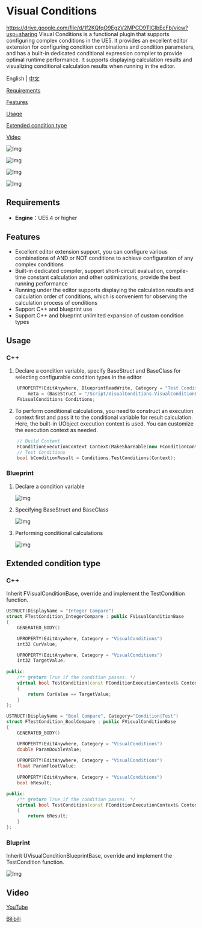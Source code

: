 # Visual Conditions
https://drive.google.com/file/d/1f2KQfqO9EgzV2MPCD9TIGlbEcFb/view?usp=sharing
Visual Conditions is a functional plugin that supports configuring complex conditions in the UE5. It provides an excellent editor extension for configuring condition combinations and condition parameters, and has a built-in dedicated conditional expression compiler to provide optimal runtime performance. It supports displaying calculation results and visualizing conditional calculation results when running in the editor.

English | [中文](./README_ZH-CN.md)

[Requirements](#Requirements)

[Features](#Features)

[Usage](#Usage)

[Extended condition type](#Extendedconditiontype)

[Video](#Video)


![Img](./FILES/ConditionsDetails.png)

![Img](./FILES/ConditionsDetails1.png)

![Img](./FILES/ConditionsDebug.png)

![Img](./FILES/ConditionsDebug1.png)

## Requirements

- **Engine**：UE5.4 or higher

## Features

- Excellent editor extension support, you can configure various combinations of AND or NOT conditions to achieve configuration of any complex conditions
- Built-in dedicated compiler, support short-circuit evaluation, compile-time constant calculation and other optimizations, provide the best running performance
- Running under the editor supports displaying the calculation results and calculation order of conditions, which is convenient for observing the calculation process of conditions
- Support C++ and blueprint use
- Support C++ and blueprint unlimited expansion of custom condition types

## Usage

### C++

1. Declare a condition variable, specify BaseStruct and BaseClass for selecting configurable condition types in the editor

```cpp
	UPROPERTY(EditAnywhere, BlueprintReadWrite, Category = "Test Condition",
	    meta = (BaseStruct = "/Script/VisualConditions.VisualConditionBase", BaseClass = "/Script/VisualConditions.VisualConditionBlueprintBase"))
	FVisualConditions Conditions;
```

2. To perform conditional calculations, you need to construct an execution context first and pass it to the conditional variable for result calculation. Here, the built-in UObject execution context is used. You can customize the execution context as needed.

```cpp
    // Build Context
	FConditionExecutionContext Context(MakeShareable(new FConditionContextPayload_Object(this)));
    // Test Conditions
	bool bConditionResult = Conditions.TestConditions(Context);
```

### Blueprint
 
1. Declare a condition variable

    ![Img](./FILES/ConditionsBlueprintVariable.png)

2. Specifying BaseStruct and BaseClass

    ![Img](./FILES/ConditionsBlueprintPick.png)

3. Performing conditional calculations

    ![Img](./FILES/ConditionsBlueprintTestConditions.png)

## Extended condition type

### C++

Inherit FVisualConditionBase, override and implement the TestCondition function.

```cpp
USTRUCT(DisplayName = "Integer Compare")
struct FTestCondition_IntegerCompare : public FVisualConditionBase
{
	GENERATED_BODY()

	UPROPERTY(EditAnywhere, Category = "VisualConditions")
	int32 CurValue;

	UPROPERTY(EditAnywhere, Category = "VisualConditions")
	int32 TargetValue;
	
public:
	/** @return True if the condition passes. */
	virtual bool TestCondition(const FConditionExecutionContext& Context) const override
	{
		return CurValue == TargetValue;
	}
};

USTRUCT(DisplayName = "Bool Compare", Category="Condition|Test")
struct FTestCondition_BoolCompare : public FVisualConditionBase
{
	GENERATED_BODY()

	UPROPERTY(EditAnywhere, Category = "VisualConditions")
	double ParamDoubleValue;
	
	UPROPERTY(EditAnywhere, Category = "VisualConditions")
	float ParamFloatValue;
	
	UPROPERTY(EditAnywhere, Category = "VisualConditions")
	bool bResult;

public:
	/** @return True if the condition passes. */
	virtual bool TestCondition(const FConditionExecutionContext& Context) const override
	{
		return bResult;
	}
};
```
### Bluprint
 
Inherit UVisualConditionBlueprintBase, override and implement the TestCondition function.

   ![Img](./FILES/BlueprintConditionClass.png)

## Video

[YouTube](https://youtu.be/TkRC0jF7YJY)

[Bilibili](https://www.bilibili.com/video/BV1MTmhY4Etj/?spm_id_from=333.999.0.0&vd_source=3376b8faa7bb6463cc274d54cd404c0d)
